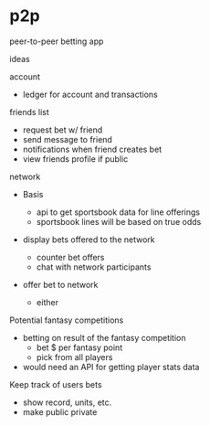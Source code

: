 # p2p
peer-to-peer betting app


ideas

account
-   ledger for account and transactions

friends list
-   request bet w/ friend
-   send message to friend
-   notifications when friend creates bet
-   view friends profile if public

network
-   Basis
    -   api to get sportsbook data for line offerings
    -   sportsbook lines will be based on true odds 

-   display bets offered to the network
    -   counter bet offers
    -   chat with network participants 

-   offer bet to network
    -   either

Potential fantasy competitions
-   betting on result of the fantasy competition
    -   bet $ per fantasy point
    -   pick from all players
-   would need an API for getting player stats data

Keep track of users bets
-   show record, units, etc.
-   make public private